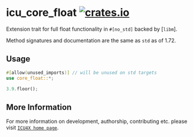 # icu_core_float [![crates.io](https://img.shields.io/crates/v/icu_core_float)](https://crates.io/crates/icu_core_float)

<!-- cargo-rdme start -->

Extension trait for full float functionality in `#[no_std]` backed by [`libm`].

Method signatures and documentation are the same as `std` as of 1.72.

## Usage
```rust
#[allow(unused_imports)] // will be unused on std targets
use core_float::*;

3.9.floor();
```

<!-- cargo-rdme end -->

## More Information

For more information on development, authorship, contributing etc. please visit [`ICU4X home page`](https://github.com/unicode-org/icu4x).
